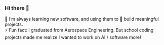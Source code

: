 ### Hi there 👋
🌱 I’m always learning new software, and using them to 🔭 build meaningful projects. <br />
⚡ Fun fact: I graduated from Aerospace Engineering. But school coding projects made me realize I wanted to work on AI / software more!

<!--
**c6z3h/c6z3h** is a ✨ _special_ ✨ repository because its `README.md` (this file) appears on your GitHub profile.

Here are some ideas to get you started:

- 🔭 I’m currently working on ...
- 🌱 I’m currently learning ...
- 👯 I’m looking to collaborate on ...
- 🤔 I’m looking for help with ...
- 💬 Ask me about ...
- 📫 How to reach me: ...
- 😄 Pronouns: ...
- ⚡ Fun fact: ...
-->
